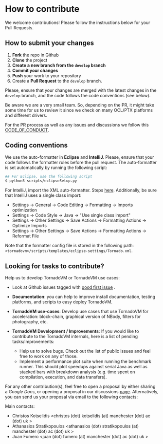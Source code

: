 # How to contribute

We welcome contributions!
Please follow the instructions below for your Pull Requests.

## How to submit your changes

1. **Fork** the repo in Github
2. **Clone** the project
3. **Create a new branch from the `develop` branch**
4. **Commit your changes**
5. **Push** your work to your repository
6. Create a **Pull Request** to the `develop` branch.

Please, ensure that your changes are merged with the latest changes in the `develop` branch, and the code follows the
code conventions (see below).

Be aware we are a very small team. So, depending on the PR, it might take some time for us to review it since we check
on many OCL/PTX platforms and different drivers.

For the PR process as well as any issues and discussions we follow
this [CODE_OF_CONDUCT](https://github.com/beehive-lab/TornadoVM/blob/master/CODE_OF_CONDUCT.md).

## Coding conventions

We use the auto-formatter in **Eclipse** and **IntelliJ**. Please, ensure that your code follows the formatter rules
before the pull request. The auto-formatter is set automatically by running the following script:

```bash
## For Eclipse, use the following script
$ python3 scripts/eclipseSetup.py
``` 

For IntelliJ, import the XML auto-formatter. Steps [here](assembly/src/docs/3_INTELLIJ.md). Additionally, be sure that
IntelliJ uses a single class import:

* Settings -> General -> Code Editing -> Formatting -> Imports optimization
* Settings -> Code Style -> Java -> "Use single class import"
* Settings -> Other Settings -> Save Actions -> Formatting Actions -> Optimize Imports
* Settings -> Other Settings -> Save Actions -> Formatting Actions -> Reformat File

Note that the formatter config file is stored in the following
path: `<tornadovm>/scripts/templates/eclipse-settings/Tornado.xml`.

## Looking for tasks to contribute?

Help us to develop TornadoVM or TornadoVM use cases:

* Look at Github issues tagged
  with [good first issue](https://github.com/beehive-lab/TornadoVM/issues?q=is%3Aissue+is%3Aopen+label%3A%22good+first+issue%22)
  .
* **Documentation**: you can help to improve install documentation, testing platforms, and scripts to easy deploy
  TornadoVM.
* **TornadoVM use-cases**: Develop use cases that use TornadoVM for acceleration: block-chain, graphical version of
  NBody, filters for photography, etc.
* **TornadoVM Development / Improvements**: If you would like to contribute to the TornadoVM internals, here is a list
  of pending tasks/improvements:

    - Help us to solve bugs. Check out the list of public issues and feel free to work on any of those.
    - Implement a performance plot suite when running the benchmark runner. This should plot speedups against serial
      Java as well as stacked bars with breakdown analysis (e.g. time spent on compilation, execution, and data
      transfers).

For any other contribution(s), feel free to open a proposal by either sharing a *Google Docs*, or opening a proposal in
our discussions [page](https://github.com/beehive-lab/TornadoVM/discussions/categories/ideas-proposals). Alternatively,
you can send us your proposal via email to the following contacts:

Main contacts:

* Christos Kotselidis <christos (dot) kotselidis (at) manchester (dot) ac (dot) uk >
* Athanasios Stratikopoulos <athanasios (dot) stratikopoulos (at) manchester (dot) ac (dot) uk >
* Juan Fumero <juan (dot) fumero (at) manchester (dot) ac (dot) uk > 


